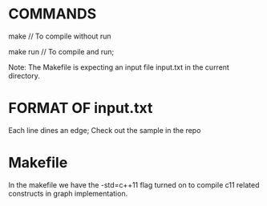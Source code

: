 COMMANDS
========

make // To compile without run

make run  // To compile and run; 

Note: The Makefile is expecting an input file input.txt in the current directory.
          
FORMAT OF input.txt
=====================
Each line dines an edge; Check out the sample in the repo


Makefile
========
In the makefile we have the -std=c++11 flag turned on to compile c11 related constructs in graph implementation.
